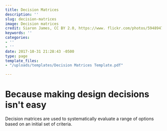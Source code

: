 ```yaml
---
title: Decision Matrices
description: ''
slug: decision-matrices
image: Decision matrices
credit: Siaron James, CC BY 2.0, https://www. flickr.com/photos/59489479@N08/30040305296/
keywords: ''
categories:
- ''
- ''
date: 2017-10-31 21:28:43 -0500
type: page
template_files:
- "/uploads/templates/Decision Matrices Template.pdf"

---
```

# Because making design decisions isn't easy

Decision matrices are used to systematically evaluate a range of options based on an  initial set of criteria.
